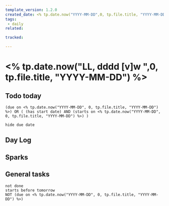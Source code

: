 ```yaml
---
template_version: 1.2.0
created_date: <% tp.date.now("YYYY-MM-DD",0, tp.file.title, "YYYY-MM-DD") %>
tags:
 - daily
related:

tracked:

---
```

# <% tp.date.now("LL, dddd [v]w ",0, tp.file.title, "YYYY-MM-DD") %>

## Todo today

```tasks
(due on <% tp.date.now("YYYY-MM-DD", 0, tp.file.title, "YYYY-MM-DD") %>) OR ( (has start date) AND (starts on <% tp.date.now("YYYY-MM-DD", 0, tp.file.title, "YYYY-MM-DD") %>) )

hide due date
```

## Day Log



## Sparks 



## General tasks

```tasks
not done
starts before tomorrow
NOT (due on <% tp.date.now("YYYY-MM-DD", 0, tp.file.title, "YYYY-MM-DD") %>)
```
